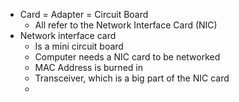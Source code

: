 
- Card = Adapter = Circuit Board 
	- All refer to the Network Interface Card (NIC)
- Network interface card 
	- Is a mini circuit board
	- Computer needs a NIC card to be networked
	- MAC Address is burned in 
	- Transceiver, which is a big part of the NIC card
	- 